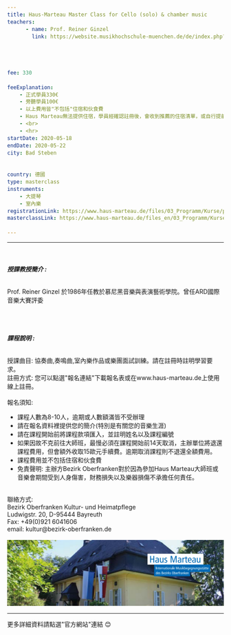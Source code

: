 ```yaml
---
title: Haus-Marteau Master Class for Cello (solo) & chamber music
teachers:
      - name: Prof. Reiner Ginzel 
        link: https://website.musikhochschule-muenchen.de/de/index.php?option=com_content&sectionid=14&task=view&id=93&Itemid=74




fee: 330

feeExplanation: 
    - 正式學員330€
    - 旁聽學員100€
    - 以上費用皆"不包括"住宿和伙食費
    - Haus Marteau無法提供住宿，學員經確認註冊後，會收到推薦的住宿清單，或自行提前上網訂房。   
    - <br>
    - <hr>
startDate: 2020-05-18
endDate: 2020-05-22
city: Bad Steben
      

country: 德國
type: masterclass
instruments:
    - 大提琴
    - 室內樂
registrationLink: https://www.haus-marteau.de/files/03_Programm/Kurse/pdf/14-HM-Kurs-Download-A4-18-20.pdf
masterclassLink: https://www.haus-marteau.de/files_en/03_Programm/Kurse/singleview_kurse.php?id=890&nav=9&subnav=58
    
---
```

<hr>
<br>


###### __授課教授簡介 :__<br> 
Prof. Reiner Ginzel 於1986年任教於慕尼黑音樂與表演藝術學院。曾任ARD國際音樂大賽評委


<br>
<br>

###### __課程說明 :__<br> 
授課曲目: 協奏曲,奏鳴曲,室內樂作品或樂團面試訓練。請在註冊時註明學習要求。<br> 
註冊方式: 您可以點選"報名連結"下載報名表或在www.haus-marteau.de上使用線上註冊。<br>
<br>
報名須知:
- 課程人數為8-10人，逾期或人數額滿皆不受辦理
- 請在報名資料裡提供您的簡介(特別是有關您的音樂生涯)<br>
- 請在課程開始前將課程款項匯入，並註明姓名以及課程編號<br>
- 如果因故不克前往大師班，最慢必須在課程開始前14天取消，主辦單位將退還課程費用，但會額外收取15歐元手續費。逾期取消課程則不退還全額費用。<br>
- 課程費用並不包括住宿和伙食費<br>
- 免責聲明: 主辦方Bezirk Oberfranken對於因為參加Haus Marteau大師班或音樂會期間受到人身傷害，財務損失以及樂器損傷不承擔任何責任。

<br>
聯絡方式: <br>
Bezirk Oberfranken Kultur- und Heimatpflege <br>
Ludwigstr. 20, D-95444 Bayreuth<br>
Fax: +49(0)921 6041606<br>
email: kultur@bezirk-oberfranken.de
<br>
<br>
<img src="../assets/img/Haus-Marteau.png" class="img-fluid" alt="...">

<br>
<hr>
更多詳細資料請點選"官方網站"連結 😊
